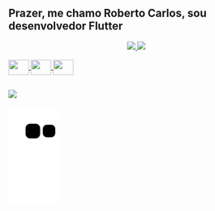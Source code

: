 ## Prazer, me chamo Roberto Carlos, sou desenvolvedor Flutter

<div align="center">
  <a href="https://github.com/robertoalvarezjunior">
  <img height="180em" src="https://github-readme-stats.vercel.app/api?username=robertoalvarezjunior&show_icons=true&theme=dark&include_all_commits=true&count_private=true"/>
  <img height="180em" src="https://github-readme-stats.vercel.app/api/top-langs/?username=robertoalvarezjunior&layout=compact&langs_count=7&theme=dark"/>
</div>
 
 <div style="display: inline_block"><br>
  <img align="center" height="30" width="40" src="https://cdn.jsdelivr.net/gh/devicons/devicon/icons/flutter/flutter-original.svg" />
  <img align="center" height="30" width="40" src="https://cdn.jsdelivr.net/gh/devicons/devicon/icons/dart/dart-original.svg" />
  <img align="center" height="30" width="40" src="https://cdn.jsdelivr.net/npm/simple-icons@3.13.0/icons/kotlin.svg" />
  
</div>

##

<div>
  <a href="https://www.linkedin.com/in/roberto-carlos-pinto-alvarez-júnior-3a8119238/" target="_blank"><img src="https://img.shields.io/badge/-LinkedIn-%230077B5?style=for-the-badge&logo=linkedin&logoColor=white" target="_blank"></a>
  
  
![Snake animation](https://github.com/robertoalvarezjunior/robertoalvarezjunior/blob/output/github-contribution-grid-snake.svg)
 </div>

